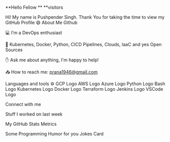 **Hello Fellow **
**visitors

Hi! My name is Pushpender Singh. Thank You for taking the time to view my GitHub Profile 😄
About Me 
Github

💻 I’m a DevOps enthusiast

💟 Kubernetes, Docker, Python, CICD Pipelines, Clouds, IaaC and yes Open Sources

✋ Ask me about anything, I'm happy to help!

📥 How to reach me: prana1946@gmail.com

Languages and tools ⚙
GCP Logo AWS Logo Azure Logo Python Logo Bash Logo Kubernetes Logo Docker Logo Terraform Logo Jenkins Logo VSCode Logo

Connect with me 
  
Stuff I worked on last week 

My GitHub Stats 
Metrics

Some Programming Humor for you 
Jokes Card

